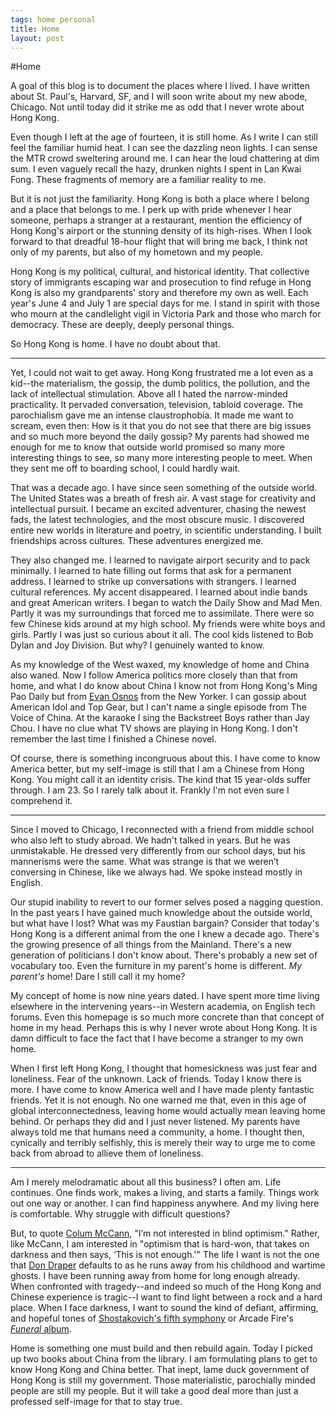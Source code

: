 ```yaml
--- 
tags: home personal
title: Home
layout: post
---
```


#Home

A goal of this blog is to document the places where I lived. I have written about St. Paul's, Harvard, SF, and I will soon write about my new abode, Chicago. Not until today did it strike me as odd that I never wrote about Hong Kong. 

Even though I left at the age of fourteen, it is still home. As I write I can still feel the familiar humid heat. I can see the dazzling neon lights. I can sense the MTR crowd sweltering around me. I can hear the loud chattering at dim sum. I even vaguely recall the hazy, drunken nights I spent in Lan Kwai Fong. These fragments of memory are a familiar reality to me. 

But it is not just the familiarity. Hong Kong is both a place where I belong and a place that belongs to me. I perk up with pride whenever I hear someone, perhaps a stranger at a restaurant, mention the efficiency of Hong Kong's airport or the stunning density of its high-rises. When I look forward to that dreadful 18-hour flight that will bring me back, I think not only of my parents, but also of my hometown and my people. 

Hong Kong is my political, cultural, and historical identity. That collective story of immigrants escaping war and prosecution to find refuge in Hong Kong is also my grandparents' story and therefore my own as well. Each year's June 4 and July 1 are special days for me. I stand in spirit with those who mourn at the candlelight vigil in Victoria Park and those who march for democracy. These are deeply, deeply personal things. 

So Hong Kong is home. I have no doubt about that.

--------------------------------------

Yet, I could not wait to get away. Hong Kong frustrated me a lot even as a kid--the materialism, the gossip, the dumb politics, the pollution, and the lack of intellectual stimulation. Above all I hated the narrow-minded practicality. It pervaded conversation, television, tabloid coverage. The parochialism gave me an intense claustrophobia. It made me want to scream, even then: How is it that you do not see that there are big issues and so much more beyond the daily gossip? My parents had showed me enough for me to know that outside world promised so many more interesting things to see, so many more interesting people to meet. When they sent me off to boarding school, I could hardly wait. 

That was a decade ago. I have since seen something of the outside world. The United States was a breath of fresh air. A vast stage for creativity and intellectual pursuit. I became an excited adventurer, chasing the newest fads, the latest technologies, and the most obscure music. I discovered entire new worlds in literature and poetry, in scientific understanding. I built friendships across cultures. These adventures energized me. 

They also changed me. I learned to navigate airport security and to pack minimally. I learned to hate filling out forms that ask for a permanent address. I learned to strike up conversations with strangers. I learned cultural references. My accent disappeared. I learned about indie bands and great American writers. I began to watch the Daily Show and Mad Men. Partly it was my surroundings that forced me to assimilate. There were so few Chinese kids around at my high school. My friends were white boys and girls. Partly I was just so curious about it all. The cool kids listened to Bob Dylan and Joy Division. But why? I genuinely wanted to know. 

As my knowledge of the West waxed, my knowledge of home and China also waned. Now I follow America politics more closely than that from home, and what I do know about China I know not from Hong Kong's Ming Pao Daily but from [Evan Osnos][osnos] from the New Yorker. I can gossip about American Idol and Top Gear, but I can't name a single episode from The Voice of China. At the karaoke I sing the Backstreet Boys rather than Jay Chou. I have no clue what TV shows are playing in Hong Kong. I don't remember the last time I finished a Chinese novel. 

[osnos]: http://www.newyorker.com/online/blogs/evanosnos

Of course, there is something incongruous about this. I have come to know America better, but my self-image is still that I am a Chinese from Hong Kong. You might call it an identity crisis. The kind that 15 year-olds suffer through. I am 23. So I rarely talk about it. Frankly I'm not even sure I comprehend it.  

-----------------------------

Since I moved to Chicago, I reconnected with a friend from middle school who also left to study abroad. We hadn't talked in years. But he was unmistakable. He dressed very differently from our school days, but his mannerisms were the same. What was strange is that we weren’t conversing in Chinese, like we always had. We spoke instead mostly in English. 

Our stupid inability to revert to our former selves posed a nagging question. In the past years I have gained much knowledge about the outside world, but what have I lost? What was my Faustian bargain? Consider that today's Hong Kong is a different animal from the one I knew a decade ago. There's the growing presence of all things from the Mainland. There's a new generation of politicians I don't know about. There's probably a new set of vocabulary too. Even the furniture in my parent's home is different. _My parent's_ home! Dare I still call it my home? 

My concept of home is now nine years dated. I have spent more time living elsewhere in the intervening years--in Western academia, on English tech forums. Even this homepage is so much more concrete than that concept of home in my head. Perhaps this is why I never wrote about Hong Kong. It is damn difficult to face the fact that I have become a stranger to my own home. 

When I first left Hong Kong, I thought that homesickness was just fear and loneliness. Fear of the unknown. Lack of friends. Today I know there is more. I have come to know America well and I have made plenty fantastic friends. Yet it is not enough. No one warned me that, even in this age of global interconnectedness, leaving home would actually mean leaving home behind. Or perhaps they did and I just never listened. My parents have always told me that humans need a community, a home. I thought then, cynically and terribly selfishly, this is merely their way to urge me to come back from abroad to allieve them of loneliness. 

----------------------------------

Am I merely melodramatic about all this business? I often am. Life continues. One finds work, makes a living, and starts a family. Things work out one way or another. I can find happiness anywhere. And my living here is comfortable. Why struggle with difficult questions? 

But, to quote [Colum McCann][mccann], "I’m not interested in blind optimism." Rather, like McCann, I am interested in "optimism that is hard-won, that takes on darkness and then says, ‘This is not enough.'" The life I want is not the one that [Don Draper][madmen] defaults to as he runs away from his childhood and wartime ghosts. I have been running away from home for long enough already. When confronted with tragedy--and indeed so much of the Hong Kong and Chinese experience is tragic--I want to find light between a rock and a hard place. When I face darkness, I want to sound the kind of defiant, affirming, and hopeful tones of [Shostakovich's fifth symphony][bernstein] or Arcade Fire's [_Funeral_ album][arcadefire]. 

[mccann]: http://www.nytimes.com/2013/06/02/magazine/colum-mccanns-radical-empathy.html?pagewanted=all
[madmen]: https://medium.com/sterling-cooper-draper-pryce/e96804523838
[arcadefire]: http://pitchfork.com/reviews/albums/452-funeral/
[bernstein]: http://www.youtube.com/watch?v=ogJFXqYEYd8

Home is something one must build and then rebuild again. Today I picked up two books about China from the library. I am formulating plans to get to know Hong Kong and China better. That inept, lame duck government of Hong Kong is still my government. Those materialistic, parochially minded people are still my people. But it will take a good deal more than just a professed self-image for that to stay true. 
